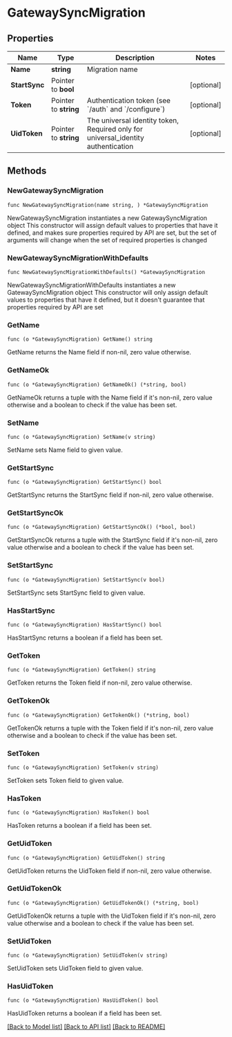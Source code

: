 # GatewaySyncMigration

## Properties

Name | Type | Description | Notes
------------ | ------------- | ------------- | -------------
**Name** | **string** | Migration name | 
**StartSync** | Pointer to **bool** |  | [optional] 
**Token** | Pointer to **string** | Authentication token (see &#x60;/auth&#x60; and &#x60;/configure&#x60;) | [optional] 
**UidToken** | Pointer to **string** | The universal identity token, Required only for universal_identity authentication | [optional] 

## Methods

### NewGatewaySyncMigration

`func NewGatewaySyncMigration(name string, ) *GatewaySyncMigration`

NewGatewaySyncMigration instantiates a new GatewaySyncMigration object
This constructor will assign default values to properties that have it defined,
and makes sure properties required by API are set, but the set of arguments
will change when the set of required properties is changed

### NewGatewaySyncMigrationWithDefaults

`func NewGatewaySyncMigrationWithDefaults() *GatewaySyncMigration`

NewGatewaySyncMigrationWithDefaults instantiates a new GatewaySyncMigration object
This constructor will only assign default values to properties that have it defined,
but it doesn't guarantee that properties required by API are set

### GetName

`func (o *GatewaySyncMigration) GetName() string`

GetName returns the Name field if non-nil, zero value otherwise.

### GetNameOk

`func (o *GatewaySyncMigration) GetNameOk() (*string, bool)`

GetNameOk returns a tuple with the Name field if it's non-nil, zero value otherwise
and a boolean to check if the value has been set.

### SetName

`func (o *GatewaySyncMigration) SetName(v string)`

SetName sets Name field to given value.


### GetStartSync

`func (o *GatewaySyncMigration) GetStartSync() bool`

GetStartSync returns the StartSync field if non-nil, zero value otherwise.

### GetStartSyncOk

`func (o *GatewaySyncMigration) GetStartSyncOk() (*bool, bool)`

GetStartSyncOk returns a tuple with the StartSync field if it's non-nil, zero value otherwise
and a boolean to check if the value has been set.

### SetStartSync

`func (o *GatewaySyncMigration) SetStartSync(v bool)`

SetStartSync sets StartSync field to given value.

### HasStartSync

`func (o *GatewaySyncMigration) HasStartSync() bool`

HasStartSync returns a boolean if a field has been set.

### GetToken

`func (o *GatewaySyncMigration) GetToken() string`

GetToken returns the Token field if non-nil, zero value otherwise.

### GetTokenOk

`func (o *GatewaySyncMigration) GetTokenOk() (*string, bool)`

GetTokenOk returns a tuple with the Token field if it's non-nil, zero value otherwise
and a boolean to check if the value has been set.

### SetToken

`func (o *GatewaySyncMigration) SetToken(v string)`

SetToken sets Token field to given value.

### HasToken

`func (o *GatewaySyncMigration) HasToken() bool`

HasToken returns a boolean if a field has been set.

### GetUidToken

`func (o *GatewaySyncMigration) GetUidToken() string`

GetUidToken returns the UidToken field if non-nil, zero value otherwise.

### GetUidTokenOk

`func (o *GatewaySyncMigration) GetUidTokenOk() (*string, bool)`

GetUidTokenOk returns a tuple with the UidToken field if it's non-nil, zero value otherwise
and a boolean to check if the value has been set.

### SetUidToken

`func (o *GatewaySyncMigration) SetUidToken(v string)`

SetUidToken sets UidToken field to given value.

### HasUidToken

`func (o *GatewaySyncMigration) HasUidToken() bool`

HasUidToken returns a boolean if a field has been set.


[[Back to Model list]](../README.md#documentation-for-models) [[Back to API list]](../README.md#documentation-for-api-endpoints) [[Back to README]](../README.md)


